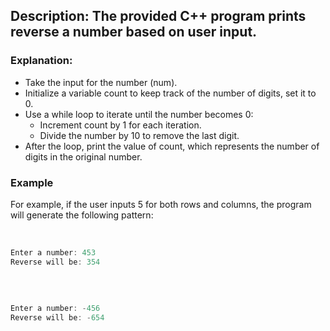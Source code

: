 ## Description: The provided C++ program prints reverse a number based on user input. 

### Explanation:

- Take the input for the number (num).
- Initialize a variable count to keep track of the number of digits, set it to 0.
- Use a while loop to iterate until the number becomes 0:
    - Increment count by 1 for each iteration.
    - Divide the number by 10 to remove the last digit.
- After the loop, print the value of count, which represents the number of digits in the original number.

### Example
For example, if the user inputs 5 for both rows and columns, the program will generate the following pattern:
<br/>
<br/>

```cpp

Enter a number: 453
Reverse will be: 354

```
<br/>

```cpp

Enter a number: -456
Reverse will be: -654

```
